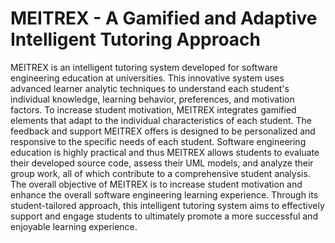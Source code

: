 # MEITREX - A Gamified and Adaptive Intelligent Tutoring Approach
MEITREX is an intelligent tutoring system developed for software engineering education at universities. This innovative system uses advanced learner analytic techniques to understand each student's individual knowledge, learning behavior, preferences, and motivation factors. To increase student motivation, MEITREX integrates gamified elements that adapt to the individual characteristics of each student. The feedback and support MEITREX offers is designed to be personalized and responsive to the specific needs of each student. Software engineering education is highly practical and thus MEITREX allows students to evaluate their developed source code, assess their UML models, and analyze their group work, all of which contribute to a comprehensive student analysis. 
The overall objective of MEITREX is to increase student motivation and enhance the overall software engineering learning experience. Through its student-tailored approach, this intelligent tutoring system aims to effectively support and engage students to ultimately promote a more successful and enjoyable learning experience.
